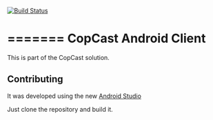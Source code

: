 [![Build Status](https://travis-ci.org/igarape/copcast-android.svg?branch=master)](https://travis-ci.org/igarape/copcast-android)

=======
CopCast Android Client
============

This is part of the CopCast solution.

## Contributing

It was developed using the new [Android Studio](http://developer.android.com/sdk/installing/studio.html)

Just clone the repository and build it.

